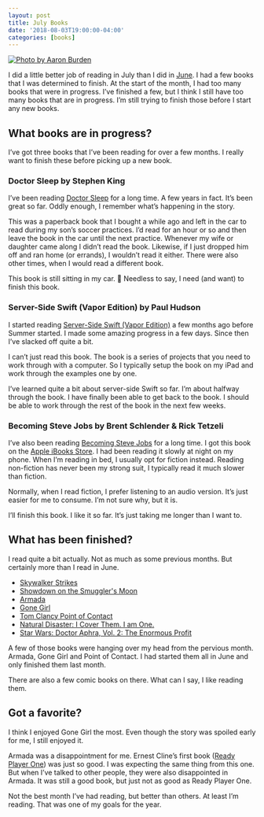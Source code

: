 ```yaml
---
layout: post
title: July Books
date: '2018-08-03T19:00:00-04:00'
categories: [books]
---
```


[![Photo by Aaron Burden](https://images.unsplash.com/photo-1533000971552-6a962ff0b9f9?ixlib=rb-0.3.5&ixid=eyJhcHBfaWQiOjEyMDd9&s=43f0f16c398b7565e29afef4ce6e5082&auto=format&fit=crop&w=2467&q=80 "Photo by Aaron Burden")](https://unsplash.com/photos/535Npq1wFG8)

I did a little better job of reading in July than I did in [June](https://ryan.grier.co/2018/07/05/june-books/). I had a few books that I was determined to finish. At the start of the month, I had too many books that were in progress. I’ve finished a few, but I think I still have too many books that are in progress. I’m still trying to finish those before I start any new books. 

## What books are in progress?
I’ve got three books that I’ve been reading for over a few months. I really want to finish these before picking up a new book. 

### Doctor Sleep by Stephen King
I’ve been reading [Doctor Sleep](https://www.goodreads.com/book/show/16130549-doctor-sleep) for a long time. A few years in fact. It’s been great so far. Oddly enough, I remember what’s happening in the story. 

This was a paperback book that I bought a while ago and left in the car to read during my son’s soccer practices. I’d read for an hour or so and then leave the book in the car until the next practice. Whenever my wife or daughter came along I didn’t read the book. Likewise, if I just dropped him off and ran home (or errands), I wouldn’t read it either. There were also other times, when I would read a different book. 

This book is still sitting in my car. 🤣 Needless to say, I need (and want) to finish this book. 

### Server-Side Swift (Vapor Edition) by Paul Hudson
I started reading [Server-Side Swift (Vapor Edition)](https://www.goodreads.com/book/show/39008989-server-side-swift) a few months ago before Summer started. I made some amazing progress in a few days. Since then I’ve slacked off quite a bit. 

I can’t just read this book. The book is a series of projects that you need to work through with a computer. So I typically setup the book on my iPad and work through the examples one by one. 

I’ve learned quite a bit about server-side Swift so far. I’m about halfway through the book. I have finally been able to get back to the book. I should be able to work through the rest of the book in the next few weeks. 

### Becoming Steve Jobs by Brent Schlender & Rick Tetzeli
I’ve also been reading [Becoming Steve Jobs](https://www.goodreads.com/book/show/22318382-becoming-steve-jobs) for a long time. I got this book on the [Apple iBooks Store](https://www.apple.com/ibooks/). I had been reading it slowly at night on my phone. When I’m reading in bed, I usually opt for fiction instead. Reading non-fiction has never been my strong suit, I typically read it much slower than fiction. 

Normally, when I read fiction, I prefer listening to an audio version. It’s just easier for me to consume. I’m not sure why, but it is. 

I’ll finish this book. I like it so far. It’s just taking me longer than I want to. 

## What has been finished? 
I read quite a bit actually. Not as much as some previous months. But certainly more than I read in June. 

- [Skywalker Strikes](https://www.goodreads.com/book/show/24718416-skywalker-strikes)
- [Showdown on the Smuggler's Moon](https://www.goodreads.com/book/show/25861677-showdown-on-the-smuggler-s-moon)
- [Armada](https://www.goodreads.com/book/show/16278318-armada)
- [Gone Girl](https://www.goodreads.com/book/show/19288043-gone-girl)
- [Tom Clancy Point of Contact](https://www.goodreads.com/book/show/40730651-tom-clancy-point-of-contact)
- [Natural Disaster: I Cover Them. I am One.](https://www.goodreads.com/book/show/35099655-natural-disaster)
- [Star Wars: Doctor Aphra, Vol. 2: The Enormous Profit](https://www.goodreads.com/book/show/35605140-star-wars)

A few of those books were hanging over my head from the pervious month. Armada, Gone Girl and Point of Contact. I had started them all in June and only finished them last month. 

There are also a few comic books on there. What can I say, I like reading them.

## Got a favorite?
I think I enjoyed Gone Girl the most. Even though the story was spoiled early for me, I still enjoyed it. 

Armada was a disappointment for me. Ernest Cline’s first book ([Ready Player One](https://www.goodreads.com/book/show/9969571-ready-player-one)) was just so good. I was expecting the same thing from this one. But when I’ve talked to other people, they were also disappointed in Armada. It was still a good book, but just not as good as Ready Player One. 

Not the best month I’ve had reading, but better than others. At least I’m reading. That was one of my goals for the year. 